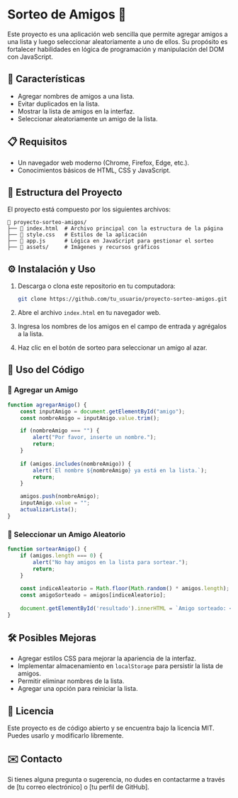 # Sorteo de Amigos 🎉

Este proyecto es una aplicación web sencilla que permite agregar amigos a una lista y luego seleccionar aleatoriamente a uno de ellos. Su propósito es fortalecer habilidades en lógica de programación y manipulación del DOM con JavaScript.

## 🚀 Características

- Agregar nombres de amigos a una lista.
- Evitar duplicados en la lista.
- Mostrar la lista de amigos en la interfaz.
- Seleccionar aleatoriamente un amigo de la lista.

## 📋 Requisitos

- Un navegador web moderno (Chrome, Firefox, Edge, etc.).
- Conocimientos básicos de HTML, CSS y JavaScript.

## 📂 Estructura del Proyecto

El proyecto está compuesto por los siguientes archivos:

```
📁 proyecto-sorteo-amigos/
├── 📄 index.html  # Archivo principal con la estructura de la página
├── 📄 style.css   # Estilos de la aplicación
├── 📄 app.js      # Lógica en JavaScript para gestionar el sorteo
├── 📁 assets/     # Imágenes y recursos gráficos
```

## ⚙️ Instalación y Uso

1. Descarga o clona este repositorio en tu computadora:

   ```bash
   git clone https://github.com/tu_usuario/proyecto-sorteo-amigos.git
   ```

2. Abre el archivo `index.html` en tu navegador web.

3. Ingresa los nombres de los amigos en el campo de entrada y agrégalos a la lista.

4. Haz clic en el botón de sorteo para seleccionar un amigo al azar.

## 📌 Uso del Código

### 📌 Agregar un Amigo

```javascript
function agregarAmigo() {
    const inputAmigo = document.getElementById("amigo");
    const nombreAmigo = inputAmigo.value.trim();

    if (nombreAmigo === "") {
        alert("Por favor, inserte un nombre.");
        return;
    }
    
    if (amigos.includes(nombreAmigo)) {
        alert(`El nombre ${nombreAmigo} ya está en la lista.`);
        return;
    }

    amigos.push(nombreAmigo);
    inputAmigo.value = "";
    actualizarLista();
}
```

### 📌 Seleccionar un Amigo Aleatorio

```javascript
function sortearAmigo() {
    if (amigos.length === 0) {
        alert("No hay amigos en la lista para sortear.");
        return;
    }
    
    const indiceAleatorio = Math.floor(Math.random() * amigos.length);
    const amigoSorteado = amigos[indiceAleatorio];
    
    document.getElementById('resultado').innerHTML = `Amigo sorteado: <strong>${amigoSorteado}</strong>`;
}
```

## 🛠 Posibles Mejoras

- Agregar estilos CSS para mejorar la apariencia de la interfaz.
- Implementar almacenamiento en `localStorage` para persistir la lista de amigos.
- Permitir eliminar nombres de la lista.
- Agregar una opción para reiniciar la lista.

## 📜 Licencia

Este proyecto es de código abierto y se encuentra bajo la licencia MIT. Puedes usarlo y modificarlo libremente.

## ✉️ Contacto

Si tienes alguna pregunta o sugerencia, no dudes en contactarme a través de [tu correo electrónico] o [tu perfil de GitHub].

